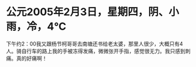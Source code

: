 # 公元2005年2月3日，星期四，阴、小雨，冷，4℃
下午约2：00我又跟杨节柯哥哥去南塘还书给老太婆，那里人很少，大概只有4人。骑自行车的路上我的手被冻得发痛，微微张开手指，感觉很无力。我只感到刺痛。真的好痛啊！

